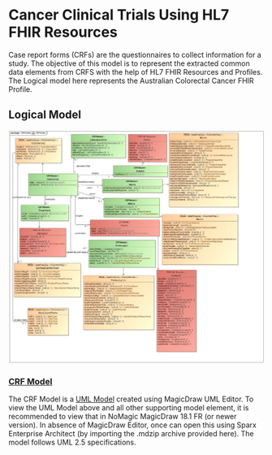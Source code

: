 Cancer Clinical Trials Using HL7 FHIR Resources
===============================================

Case report forms (CRFs) are the questionnaires to collect information for a study.  The objective of this model is to represent the extracted common data elements from CRFS with the help of HL7 FHIR Resources and Profiles. The Logical model here represents the Australian Colorectal Cancer FHIR Profile.

## Logical Model

![alt tag](https://github.com/BD2KOnFHIR/CancerTrialByFHIR/blob/master/model/CRFModel_20200917.jpg)


### [CRF Model](model)

The CRF Model is a [UML Model](model) created using MagicDraw UML Editor.  To view the UML Model above and all other supporting model element, it is recommended to view that in NoMagic MagicDraw 18.1 FR (or newer version).  In absence of MagicDraw Editor, once can open this using Sparx Enterprise Architect (by importing the .mdzip archive provided here).  The model follows UML 2.5 specifications.
 
